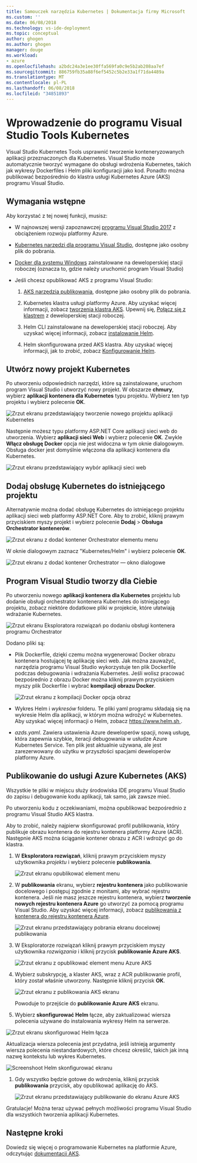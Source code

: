 ```yaml
---
title: Samouczek narzędzia Kubernetes | Dokumentacja firmy Microsoft
ms.custom: ''
ms.date: 06/08/2018
ms.technology: vs-ide-deployment
ms.topic: conceptual
author: ghogen
ms.author: ghogen
manager: douge
ms.workload:
- azure
ms.openlocfilehash: a2bdc24a3e1ee30ffa569fa0c9e5b2ab208aa7ef
ms.sourcegitcommit: 886759fb35a88f6ef5452c5b2e33a1f71da4489a
ms.translationtype: MT
ms.contentlocale: pl-PL
ms.lasthandoff: 06/08/2018
ms.locfileid: "34851893"
---
```

# <a name="get-started-with-visual-studio-kubernetes-tools"></a>Wprowadzenie do programu Visual Studio Tools Kubernetes

Visual Studio Kubernetes Tools usprawnić tworzenie konteneryzowanych aplikacji przeznaczonych dla Kubernetes. Visual Studio może automatycznie tworzyć wymagane do obsługi wdrożenia Kubernetes, takich jak wykresy Dockerfiles i Helm pliki konfiguracji jako kod. Ponadto można publikować bezpośrednio do klastra usługi Kubernetes Azure (AKS) programu Visual Studio.

## <a name="prerequisites"></a>Wymagania wstępne

Aby korzystać z tej nowej funkcji, musisz:

- W najnowszej wersji zapoznawczej [programu Visual Studio 2017](https://www.visualstudio.com/vs/preview) z obciążeniem rozwoju platformy Azure.

- [Kubernetes narzędzi dla programu Visual Studio](https://aka.ms/get-vsk8stools), dostępne jako osobny plik do pobrania.

- [Docker dla systemu Windows](https://store.docker.com/editions/community/docker-ce-desktop-windows) zainstalowane na deweloperskiej stacji roboczej (oznacza to, gdzie należy uruchomić program Visual Studio)

- Jeśli chcesz opublikować AKS z programu Visual Studio:

    1.  [AKS narzędzia publikowania](https://aka.ms/get-vsk8spublish), dostępne jako osobny plik do pobrania.

    1.  Kubernetes klastra usługi platformy Azure. Aby uzyskać więcej informacji, zobacz [tworzenia klastra AKS](/azure/aks/kubernetes-walkthrough-portal#create-aks-cluster). Upewnij się, [Połącz się z klastrem](/azure/aks/kubernetes-walkthrough#connect-to-the-cluster) z deweloperskiej stacji roboczej.

    1.  Helm CLI zainstalowane na deweloperskiej stacji roboczej. Aby uzyskać więcej informacji, zobacz [instalowanie Helm](https://github.com/kubernetes/helm/blob/master/docs/install.md).

    1.  Helm skonfigurowana przed AKS klastra. Aby uzyskać więcej informacji, jak to zrobić, zobacz [Konfigurowanie Helm](/azure/aks/kubernetes-helm#configure-helm).

## <a name="create-a-new-kubernetes-project"></a>Utwórz nowy projekt Kubernetes

Po utworzeniu odpowiednich narzędzi, które są zainstalowane, uruchom program Visual Studio i utworzyć nowy projekt. W obszarze **chmury**, wybierz **aplikacji kontenera dla Kubernetes** typu projektu. Wybierz ten typ projektu i wybierz polecenie **OK**.

![Zrzut ekranu przedstawiający tworzenie nowego projektu aplikacji Kubernetes](media/k8s-tools-new-k8s-app.png)

Następnie możesz typu platformy ASP.NET Core aplikacji sieci web do utworzenia. Wybierz **aplikacji sieci Web** i wybierz polecenie **OK**. Zwykle **Włącz obsługę Docker** opcja nie jest widoczna w tym oknie dialogowym.  Obsługa docker jest domyślnie włączona dla aplikacji kontenera dla Kubernetes.

![Zrzut ekranu przedstawiający wybór aplikacji sieci web](media/k8s-tools-web-app-selection-screen.png)

## <a name="add-kubernetes-support-to-an-existing-project"></a>Dodaj obsługę Kubernetes do istniejącego projektu

Alternatywnie można dodać obsługę Kubernetes do istniejącego projektu aplikacji sieci web platformy ASP.NET Core. Aby to zrobić, kliknij prawym przyciskiem myszy projekt i wybierz polecenie **Dodaj** > **Obsługa Orchestrator kontenerów**.

![Zrzut ekranu z dodać kontener Orchestrator elementu menu](media/k8s-tools-add-container-orchestrator.png)

W oknie dialogowym zaznacz "Kubernetes/Helm" i wybierz polecenie **OK**.

![Zrzut ekranu z dodać kontener Orchestrator — okno dialogowe](media/k8s-tools-add-container-orchestrator-dialog-box.PNG)

## <a name="what-visual-studio-creates-for-you"></a>Program Visual Studio tworzy dla Ciebie

Po utworzeniu nowego **aplikacji kontenera dla Kubernetes** projektu lub dodanie obsługi orchestrator kontenera Kubernetes do istniejącego projektu, zobacz niektóre dodatkowe pliki w projekcie, które ułatwiają wdrażanie Kubernetes.

![Zrzut ekranu Eksploratora rozwiązań po dodaniu obsługi kontenera programu Orchestrator](media/k8s-tools-solution-explorer.png)

Dodano pliki są:

- Plik Dockerfile, dzięki czemu można wygenerować Docker obrazu kontenera hostującej tę aplikację sieci web. Jak można zauważyć, narzędzia programu Visual Studio wykorzystuje ten plik Dockerfile podczas debugowania i wdrażania Kubernetes. Jeśli wolisz pracować bezpośrednio z obrazu Docker można kliknij prawym przyciskiem myszy plik Dockerfile i wybrać **kompilacji obrazu Docker**.

   ![Zrzut ekranu z kompilacji Docker opcja obraz](media/k8s-tools-build-docker-image.png)

- Wykres Helm i *wykresów* folderu. Te pliki yaml programu składają się na wykresie Helm dla aplikacji, w którym można wdrożyć w Kubernetes. Aby uzyskać więcej informacji o Helm, zobacz [ https://www.helm.sh ](https://www.helm.sh).

- *azds.yaml*. Zawiera ustawienia Azure deweloperów spacji, nową usługę, która zapewnia szybkie, iteracji debugowania w usłudze Azure Kubernetes Service. Ten plik jest aktualnie używana, ale jest zarezerwowany do użytku w przyszłości spacjami deweloperów platformy Azure.

## <a name="publish-to-azure-kubernetes-service-aks"></a>Publikowanie do usługi Azure Kubernetes (AKS)

Wszystkie te pliki w miejscu służy środowiska IDE programu Visual Studio do zapisu i debugowanie kodu aplikacji, tak samo, jak zawsze mieć.

Po utworzeniu kodu z oczekiwaniami, można opublikować bezpośrednio z programu Visual Studio AKS klastra.

Aby to zrobić, należy najpierw skonfigurować profil publikowania, który publikuje obrazu kontenera do rejestru kontenera platformy Azure (ACR). Następnie AKS można ściąganie kontener obrazu z ACR i wdrożyć go do klastra.

1. W **Eksploratora rozwiązań**, kliknij prawym przyciskiem myszy użytkownika *projektu* i wybierz polecenie **publikowania**.

   ![Zrzut ekranu opublikować element menu](media/k8s-tools-publish-project.png)

1. W **publikowania** ekranu, wybierz **rejestru kontenera** jako publikowanie docelowego i postępuj zgodnie z monitami, aby wybrać rejestru kontenera. Jeśli nie masz jeszcze rejestru kontenera, wybierz **tworzenie nowych rejestru kontenera Azure** go utworzyć za pomocą programu Visual Studio. Aby uzyskać więcej informacji, zobacz [publikowania z kontenera do rejestru kontenera Azure](#publish-your-container-to-azure-container-registry).

   ![Zrzut ekranu przedstawiający pobrania ekranu docelowej publikowania](media/k8s-tools-publish-to-acr.png)

1. W Eksploratorze rozwiązań kliknij prawym przyciskiem myszy użytkownika *rozwiązania* i kliknij przycisk **publikowanie Azure AKS**.

   ![Zrzut ekranu z opublikować element menu Azure AKS](media/k8s-tools-publish-solution.png)

1. Wybierz subskrypcję, a klaster AKS, wraz z ACR publikowanie profil, który został właśnie utworzony. Następnie kliknij przycisk **OK**.

   ![Zrzut ekranu z publikowania AKS ekranu](media/k8s-tools-publish-to-aks.png)

   Powoduje to przejście do **publikowanie Azure AKS** ekranu.

1.  Wybierz **skonfigurować Helm** łącze, aby zaktualizować wiersza polecenia używane do instalowania wykresy Helm na serwerze.

   ![Zrzut ekranu skonfigurować Helm łącza](media/k8s-tools-configure-helm.png)

   Aktualizacja wiersza polecenia jest przydatna, jeśli istnieją argumenty wiersza polecenia niestandardowych, które chcesz określić, takich jak inną nazwę kontekstu lub wykres Kubernetes.

   ![Screenshoot Helm skonfigurować ekranu](media/k8s-tools-helm-configure-screen.png)

1. Gdy wszystko będzie gotowe do wdrożenia, kliknij przycisk **publikowania** przycisk, aby opublikować aplikację do AKS.

   ![Zrzut ekranu przedstawiający publikowanie do ekranu Azure AKS](media/k8s-tools-publish-screen.png)

Gratulacje! Można teraz używać pełnych możliwości programu Visual Studio dla wszystkich tworzenia aplikacji Kubernetes.

## <a name="next-steps"></a>Następne kroki

Dowiedz się więcej o programowanie Kubernetes na platformie Azure, odczytując [dokumentacji AKS](/azure/aks).